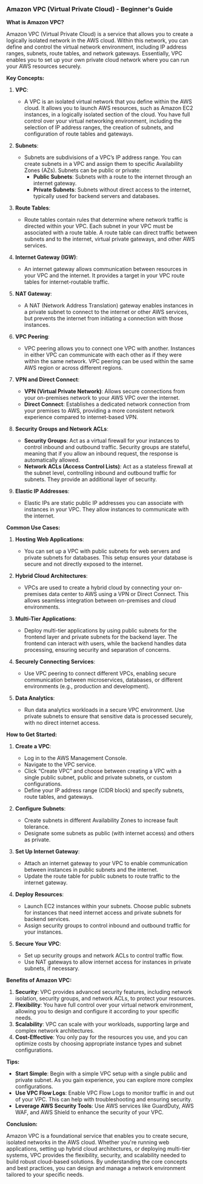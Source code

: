 ### Amazon VPC (Virtual Private Cloud) - Beginner's Guide

**What is Amazon VPC?**

Amazon VPC (Virtual Private Cloud) is a service that allows you to create a logically isolated network in the AWS cloud. Within this network, you can define and control the virtual network environment, including IP address ranges, subnets, route tables, and network gateways. Essentially, VPC enables you to set up your own private cloud network where you can run your AWS resources securely.

**Key Concepts:**

1. **VPC**:

   - A VPC is an isolated virtual network that you define within the AWS cloud. It allows you to launch AWS resources, such as Amazon EC2 instances, in a logically isolated section of the cloud. You have full control over your virtual networking environment, including the selection of IP address ranges, the creation of subnets, and configuration of route tables and gateways.

2. **Subnets**:

   - Subnets are subdivisions of a VPC’s IP address range. You can create subnets in a VPC and assign them to specific Availability Zones (AZs). Subnets can be public or private:
     - **Public Subnets**: Subnets with a route to the internet through an internet gateway.
     - **Private Subnets**: Subnets without direct access to the internet, typically used for backend servers and databases.

3. **Route Tables**:

   - Route tables contain rules that determine where network traffic is directed within your VPC. Each subnet in your VPC must be associated with a route table. A route table can direct traffic between subnets and to the internet, virtual private gateways, and other AWS services.

4. **Internet Gateway (IGW)**:

   - An internet gateway allows communication between resources in your VPC and the internet. It provides a target in your VPC route tables for internet-routable traffic.

5. **NAT Gateway**:

   - A NAT (Network Address Translation) gateway enables instances in a private subnet to connect to the internet or other AWS services, but prevents the internet from initiating a connection with those instances.

6. **VPC Peering**:

   - VPC peering allows you to connect one VPC with another. Instances in either VPC can communicate with each other as if they were within the same network. VPC peering can be used within the same AWS region or across different regions.

7. **VPN and Direct Connect**:

   - **VPN (Virtual Private Network)**: Allows secure connections from your on-premises network to your AWS VPC over the internet.
   - **Direct Connect**: Establishes a dedicated network connection from your premises to AWS, providing a more consistent network experience compared to internet-based VPN.

8. **Security Groups and Network ACLs**:

   - **Security Groups**: Act as a virtual firewall for your instances to control inbound and outbound traffic. Security groups are stateful, meaning that if you allow an inbound request, the response is automatically allowed.
   - **Network ACLs (Access Control Lists)**: Act as a stateless firewall at the subnet level, controlling inbound and outbound traffic for subnets. They provide an additional layer of security.

9. **Elastic IP Addresses**:
   - Elastic IPs are static public IP addresses you can associate with instances in your VPC. They allow instances to communicate with the internet.

**Common Use Cases:**

1. **Hosting Web Applications**:

   - You can set up a VPC with public subnets for web servers and private subnets for databases. This setup ensures your database is secure and not directly exposed to the internet.

2. **Hybrid Cloud Architectures**:

   - VPCs are used to create a hybrid cloud by connecting your on-premises data center to AWS using a VPN or Direct Connect. This allows seamless integration between on-premises and cloud environments.

3. **Multi-Tier Applications**:

   - Deploy multi-tier applications by using public subnets for the frontend layer and private subnets for the backend layer. The frontend can interact with users, while the backend handles data processing, ensuring security and separation of concerns.

4. **Securely Connecting Services**:

   - Use VPC peering to connect different VPCs, enabling secure communication between microservices, databases, or different environments (e.g., production and development).

5. **Data Analytics**:
   - Run data analytics workloads in a secure VPC environment. Use private subnets to ensure that sensitive data is processed securely, with no direct internet access.

**How to Get Started:**

1. **Create a VPC**:

   - Log in to the AWS Management Console.
   - Navigate to the VPC service.
   - Click “Create VPC” and choose between creating a VPC with a single public subnet, public and private subnets, or custom configurations.
   - Define your IP address range (CIDR block) and specify subnets, route tables, and gateways.

2. **Configure Subnets**:

   - Create subnets in different Availability Zones to increase fault tolerance.
   - Designate some subnets as public (with internet access) and others as private.

3. **Set Up Internet Gateway**:

   - Attach an internet gateway to your VPC to enable communication between instances in public subnets and the internet.
   - Update the route table for public subnets to route traffic to the internet gateway.

4. **Deploy Resources**:

   - Launch EC2 instances within your subnets. Choose public subnets for instances that need internet access and private subnets for backend services.
   - Assign security groups to control inbound and outbound traffic for your instances.

5. **Secure Your VPC**:
   - Set up security groups and network ACLs to control traffic flow.
   - Use NAT gateways to allow internet access for instances in private subnets, if necessary.

**Benefits of Amazon VPC:**

1. **Security**: VPC provides advanced security features, including network isolation, security groups, and network ACLs, to protect your resources.
2. **Flexibility**: You have full control over your virtual network environment, allowing you to design and configure it according to your specific needs.
3. **Scalability**: VPC can scale with your workloads, supporting large and complex network architectures.
4. **Cost-Effective**: You only pay for the resources you use, and you can optimize costs by choosing appropriate instance types and subnet configurations.

**Tips:**

- **Start Simple**: Begin with a simple VPC setup with a single public and private subnet. As you gain experience, you can explore more complex configurations.
- **Use VPC Flow Logs**: Enable VPC Flow Logs to monitor traffic in and out of your VPC. This can help with troubleshooting and ensuring security.
- **Leverage AWS Security Tools**: Use AWS services like GuardDuty, AWS WAF, and AWS Shield to enhance the security of your VPC.

**Conclusion:**

Amazon VPC is a foundational service that enables you to create secure, isolated networks in the AWS cloud. Whether you're running web applications, setting up hybrid cloud architectures, or deploying multi-tier systems, VPC provides the flexibility, security, and scalability needed to build robust cloud-based solutions. By understanding the core concepts and best practices, you can design and manage a network environment tailored to your specific needs.
